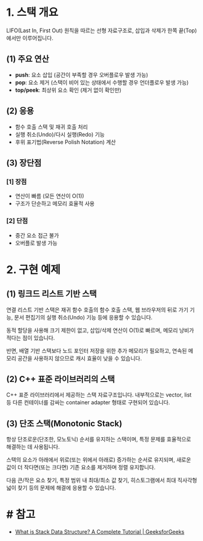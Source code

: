 # 1. 스택 개요

LIFO(Last In, First Out) 원칙을 따르는 선형 자료구조로, 삽입과 삭제가 한쪽 끝(Top)에서만 이루어집니다.

## (1) 주요 연산

- **push**:  요소 삽입 (공간이 부족할 경우 오버플로우 발생 가능)
- **pop**: 요소 제거 (스택이 비어 있는 상태에서 수행할 경우 언더플로우 발생 가능)
- **top/peek**: 최상위 요소 확인 (제거 없이 확인만)

## (2) 응용

- 함수 호출 스택 및 재귀 호출 처리
- 실행 취소(Undo)/다시 실행(Redo) 기능
- 후위 표기법(Reverse Polish Notation) 계산

## (3) 장단점

### [1] 장점

- 연산이 빠름 (모든 연산이 O(1))
- 구조가 단순하고 메모리 효율적 사용

### [2] 단점

- 중간 요소 접근 불가
- 오버플로 발생 가능

# 2. 구현 예제

## (1) 링크드 리스트 기반 스택

연결 리스트 기반 스택은 재귀 함수 호출의 함수 호출 스택, 웹 브라우저의 뒤로 가기 기능, 문서 편집기의 실행 취소(Undo) 기능 등에 응용할 수 있습니다. 

동적 할당을 사용해 크기 제한이 없고, 삽입/삭제 연산이 O(1)로 빠르며, 메모리 낭비가 적다는 점이 있습니다. 

반면, 배열 기반 스택보다 노드 포인터 저장을 위한 추가 메모리가 필요하고, 연속된 메모리 공간을 사용하지 않으므로 캐시 효율이 낮을 수 있습니다.

## (2) C++ 표준 라이브러리의 스택

C++ 표준 라이브러리에서 제공하는 스택 자료구조입니다. 내부적으로는 vector, list 등 다른 컨테이너를 감싸는 container adapter 형태로 구현되어 있습니다.

## (3) 단조 스택(Monotonic Stack)

항상 단조로운(단조한, 모노토닉) 순서를 유지하는 스택이며, 특정 문제를 효율적으로 해결하는 데 사용됩니다.

스택의 요소가 아래에서 위로(또는 위에서 아래로) 증가하는 순서로 유지되며, 새로운 값이 더 작다면(또는 크다면) 기존 요소를 제거하며 정렬 유지합니다.

다음 큰/작은 요소 찾기, 특정 범위 내 최대/최소 값 찾기, 히스토그램에서 최대 직사각형 넓이 찾기 등의 문제에 해결에 응용할 수 있습니다.

# # 참고

- [What is Stack Data Structure? A Complete Tutorial | GeeksforGeeks](https://www.geeksforgeeks.org/introduction-to-stack-data-structure-and-algorithm-tutorials/)
